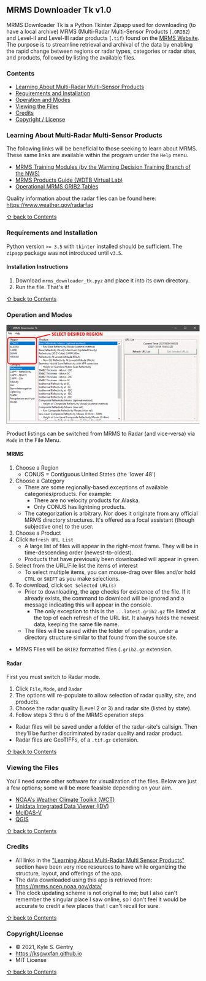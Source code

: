 ## MRMS Downloader Tk v1.0

MRMS Downloader Tk is a Python Tkinter Zipapp used for downloading (to have a local archive) MRMS (Multi-Radar Multi-Sensor Products (`.GRIB2`) and Level-II and Level-III radar products (`.tif`) found on the [MRMS Website](https://mrms.ncep.noaa.gov). The purpose is to streamline retrieval and archival of the data by enabling the rapid change between regions or radar types, categories or radar sites, and products, followed by listing the available files.

### Contents
  - [Learning About Multi-Radar Multi-Sensor Products](#learning-about-multi-radar-multi-sensor-products)
  - [Requirements and Installation](#requirements-and-installation)
  - [Operation and Modes](#operation-and-modes)
  - [Viewing the Files](#viewing-the-files)
  - [Credits](#credits)
  - [Copyright / License](#copyrightlicense)

### Learning About Multi-Radar Multi-Sensor Products

The following links will be beneficial to those seeking to learn about MRMS. These same links are available within the program under the `Help` menu.

  - [MRMS Training Modules (by the Warning Decision Training Branch of the NWS)](https://training.weather.gov/wdtd/courses/MRMS/index.php)
  - [MRMS Products Guide (WDTB Virtual Lab)](https://vlab.noaa.gov/web/wdtd/mrms-products-guide)
  - [Operational MRMS GRIB2 Tables](https://www.nssl.noaa.gov/projects/mrms/operational/tables.php)

Quality information about the radar files can be found here: https://www.weather.gov/radarfaq

[&#8679; back to Contents](#contents)

### Requirements and Installation

Python version `>= 3.5` with `tkinter` installed should be sufficient. The `zipapp` package was not introduced until `v3.5`.

#### Installation Instructions

1. Download `mrms_downloader_tk.pyz` and place it into its own directory.
2. Run the file. That's it!

[&#8679; back to Contents](#contents)

### Operation and Modes

![Program Operation Example (guide_animation.gif)](_images/guide_animation.gif)

Product listings can be switched from MRMS to Radar (and vice-versa) via `Mode` in the File Menu.

#### MRMS

1. Choose a Region
    - CONUS = Contiguous United States (the 'lower 48')
2. Choose a Category
    - There are some regionally-based exceptions of available categories/products. For example:
	  - There are no velocity products for Alaska.
	  - Only CONUS has lightning products.
    - The categorization is arbitrary. Nor does it originate from any official MRMS directory structures. It's offered as a focal assistant (though subjective one) to the user.
3. Choose a Product
4. Click `Refresh URL List`
    - A large list of files will appear in the right-most frame. They will be in time-descending order (newest-to-oldest).
	- Products that have previously been downloaded will appear in green.
5. Select from the URL/File list the items of interest
    - To select multiple items, you can mouse-drag over files and/or hold `CTRL` or `SHIFT` as you make selections.
6. To download, click `Get Selected URL(s)`
    - Prior to downloading, the app checks for existence of the file. If it already exists, the command to download will be ignored and a message indicating this will appear in the console.
	  - The only exception to this is the `...latest.grib2.gz` file listed at the top of each refresh of the URL list. It always holds the newest data, keeping the same file name.
	- The files will be saved within the folder of operation, under a directory structure similar to that found from the source site.

- MRMS Files will be `GRIB2` formatted files (`.grib2.gz` extension.

#### Radar

First you must switch to Radar mode.

1. Click `File`, `Mode`, and `Radar`
2. The options will re-populate to allow selection of radar quality, site, and products.
3. Choose the radar quality (Level 2 or 3) and radar site (listed by state).
4. Follow steps 3 thru 6 of the MRMS operation steps

- Radar files will be saved under a folder of the radar-site's callsign. Then they'll be further discriminated by radar quality and radar product.
- Radar files are GeoTIFFs, of a `.tif.gz` extension.

[&#8679; back to Contents](#contents)

### Viewing the Files

You'll need some other software for visualization of the files. Below are just a few options; some will be more feasible depending on your aim.

- [NOAA's Weather Climate Toolkit (WCT)](https://www.ncdc.noaa.gov/wct)
- [Unidata Integrated Data Viewer (IDV)](https://www.unidata.ucar.edu/software/idv)
- [McIDAS-V](https://www.ssec.wisc.edu/mcidas/software)
- [QGIS](https://www.qgis.org)

[&#8679; back to Contents](#contents)

### Credits

- All links in the ["Learning About Multi-Radar Multi Sensor Products"](#learning-about-multi-radar-multi-sensor-products) section have been very nice resources to have while organizing the structure, layout, and offerings of the app.
- The data downloaded using this app is retrieved from:  https://mrms.ncep.noaa.gov/data/
- The clock updating scheme is not original to me; but I also can't remember the singular place I saw online, so I don't feel it would be accurate to credit a few places that I can't recall for sure.

[&#8679; back to Contents](#contents)

### Copyright/License

- &copy; 2021, Kyle S. Gentry
- https://ksgwxfan.github.io
- MIT License

[&#8679; back to Contents](#contents)







